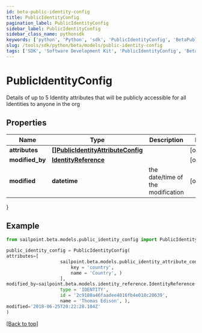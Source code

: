 ```yaml
---
id: beta-public-identity-config
title: PublicIdentityConfig
pagination_label: PublicIdentityConfig
sidebar_label: PublicIdentityConfig
sidebar_class_name: pythonsdk
keywords: ['python', 'Python', 'sdk', 'PublicIdentityConfig', 'BetaPublicIdentityConfig'] 
slug: /tools/sdk/python/beta/models/public-identity-config
tags: ['SDK', 'Software Development Kit', 'PublicIdentityConfig', 'BetaPublicIdentityConfig']
---
```


# PublicIdentityConfig

Details of up to 5 Identity attributes that will be publicly accessible for all Identities to anyone in the org

## Properties

Name | Type | Description | Notes
------------ | ------------- | ------------- | -------------
**attributes** | [**[]PublicIdentityAttributeConfig**](public-identity-attribute-config) |  | [optional] 
**modified_by** | [**IdentityReference**](identity-reference) |  | [optional] 
**modified** | **datetime** | the date/time of the modification | [optional] 
}

## Example

```python
from sailpoint.beta.models.public_identity_config import PublicIdentityConfig

public_identity_config = PublicIdentityConfig(
attributes=[
                    sailpoint.beta.models.public_identity_attribute_config.PublicIdentityAttributeConfig(
                        key = 'country', 
                        name = 'Country', )
                    ],
modified_by=sailpoint.beta.models.identity_reference.IdentityReference(
                    type = 'IDENTITY', 
                    id = '2c9180a46faadee4016fb4e018c20639', 
                    name = 'Thomas Edison', ),
modified='2018-06-25T20:22:28.104Z'
)

```
[[Back to top]](#) 

